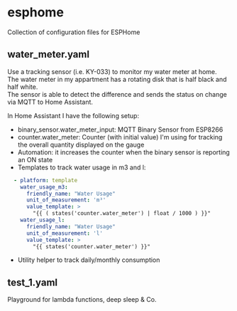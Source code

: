 # esphome
Collection of configuration files for ESPHome

## water_meter.yaml
Use a tracking sensor (i.e. KY-033) to monitor my water meter at home.  
The water meter in my appartment has a rotating disk that is half black and half white.  
The sensor is able to detect the difference and sends the status on change via MQTT to Home Assistant.

In Home Assistant I have the following setup:
* binary_sensor.water_meter_input: MQTT Binary Sensor from ESP8266
* counter.water_meter: Counter (with initial value) I'm using for tracking the overall quantity displayed on the gauge
* Automation: it increases the counter when the binary sensor is reporting an ON state
* Templates to track water usage in m3 and l:
```yaml
  - platform: template
    water_usage_m3:
      friendly_name: "Water Usage"
      unit_of_measurement: 'm³'
      value_template: >
        "{{ ( states('counter.water_meter') | float / 1000 ) }}"
    water_usage_l:
      friendly_name: "Water Usage"
      unit_of_measurement: 'l'
      value_template: >
        "{{ states('counter.water_meter') }}"
```
* Utility helper to track daily/monthly consumption

## test_1.yaml
Playground for lambda functions, deep sleep & Co.